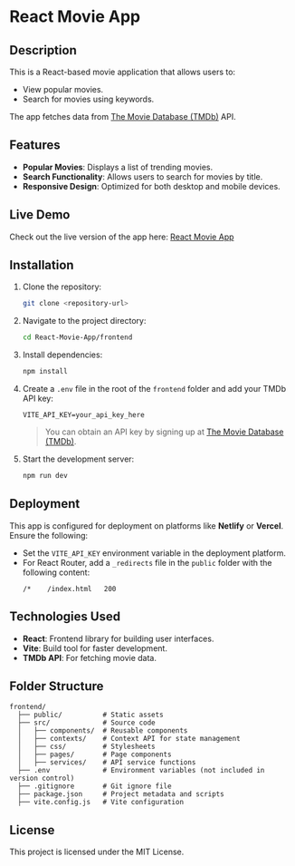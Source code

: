 # React Movie App

## Description
This is a React-based movie application that allows users to:
- View popular movies.
- Search for movies using keywords.

The app fetches data from [The Movie Database (TMDb)](https://www.themoviedb.org/) API.

## Features
- **Popular Movies**: Displays a list of trending movies.
- **Search Functionality**: Allows users to search for movies by title.
- **Responsive Design**: Optimized for both desktop and mobile devices.

## Live Demo

Check out the live version of the app here: [React Movie App](https://6820c902ad0af00008484afc--movieapp32.netlify.app/)

## Installation

1. Clone the repository:
   ```bash
   git clone <repository-url>
   ```

2. Navigate to the project directory:
   ```bash
   cd React-Movie-App/frontend
   ```

3. Install dependencies:
   ```bash
   npm install
   ```

4. Create a `.env` file in the root of the `frontend` folder and add your TMDb API key:
   ```env
   VITE_API_KEY=your_api_key_here
   ```

   > You can obtain an API key by signing up at [The Movie Database (TMDb)](https://www.themoviedb.org/).

5. Start the development server:
   ```bash
   npm run dev
   ```

## Deployment

This app is configured for deployment on platforms like **Netlify** or **Vercel**. Ensure the following:
- Set the `VITE_API_KEY` environment variable in the deployment platform.
- For React Router, add a `_redirects` file in the `public` folder with the following content:
  ```
  /*    /index.html   200
  ```

## Technologies Used
- **React**: Frontend library for building user interfaces.
- **Vite**: Build tool for faster development.
- **TMDb API**: For fetching movie data.

## Folder Structure
```
frontend/
  ├── public/          # Static assets
  ├── src/             # Source code
  │   ├── components/  # Reusable components
  │   ├── contexts/    # Context API for state management
  │   ├── css/         # Stylesheets
  │   ├── pages/       # Page components
  │   ├── services/    # API service functions
  ├── .env             # Environment variables (not included in version control)
  ├── .gitignore       # Git ignore file
  ├── package.json     # Project metadata and scripts
  ├── vite.config.js   # Vite configuration
```

## License
This project is licensed under the MIT License.
